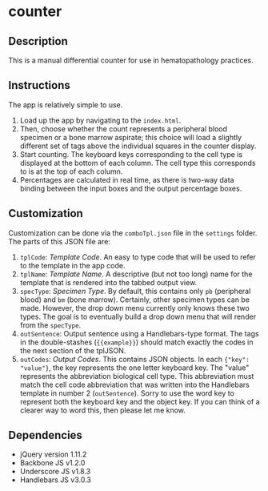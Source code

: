 # counter

## Description
This is a manual differential counter for use in hematopathology practices.

## Instructions
The app is relatively simple to use.

1.  Load up the app by navigating to the `index.html`.
2.  Then, choose whether the count represents a peripheral blood specimen
    or a bone marrow aspirate; this choice will load a slightly different
    set of tags above the individual squares in the counter display.
3.  Start counting. The keyboard keys corresponding to the cell type is
    displayed at the bottom of each column. The cell type this corresponds to
    is at the top of each column.
4.  Percentages are calculated in real time, as there is two-way data
    binding between the input boxes and the output percentage boxes.

## Customization
Customization can be done via the `comboTpl.json` file in the `settings` folder. 
The parts of this JSON file are:

1. `tplCode`: _Template Code_. An easy to type code that will be used to refer to the template in
    the app code.
2. `tplName`: _Template Name_. A descriptive (but not too long) name for the template that is rendered
    into the tabbed output view.
3. `specType`: _Specimen Type_. By default, this contains only `pb` (peripheral blood) 
    and `bm` (bone marrow).  Certainly, other specimen types can be made. However, the drop down
    menu currently only knows these two types. The goal is to eventually build a drop down
    menu that will render from the `specType`. 
4. `outSentence`: Output sentence using a Handlebars-type format. The tags in the
    double-stashes (`{{example}}`) should match exactly the codes in the next section of the 
    tplJSON.
5. `outCodes`: _Output Codes_. This contains JSON objects. In each `{"key": "value"}`, the key represents
    the one letter keyboard key. The "value" represents the abbreviation biological cell type.
    This abbreviation must match the cell code abbreviation that was written into the Handlebars
    template in number 2 (`outSentence`). Sorry to use the word key to represent both the keyboard
    key and the object key. If you can think of a clearer way to word this, then please
    let me know.

## Dependencies
* jQuery version 1.11.2
* Backbone JS v1.2.0
* Underscore JS v1.8.3
* Handlebars JS v3.0.3
